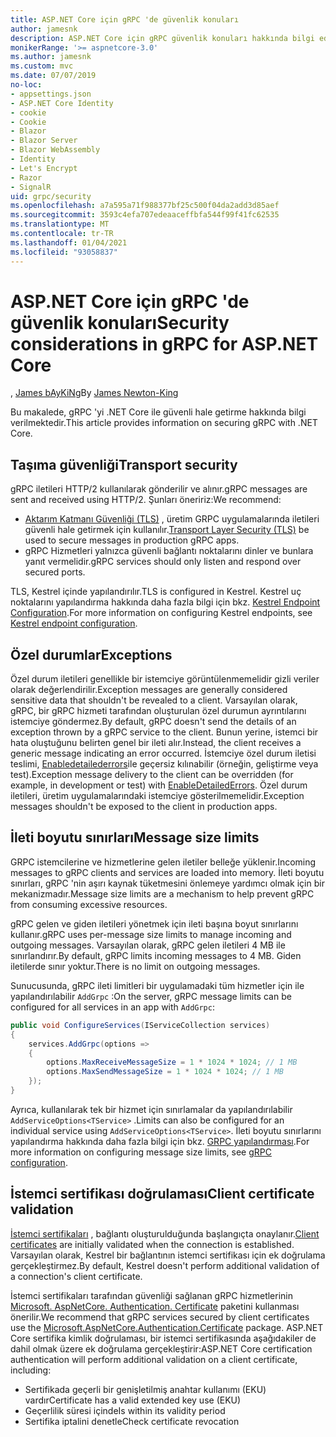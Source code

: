 ```yaml
---
title: ASP.NET Core için gRPC 'de güvenlik konuları
author: jamesnk
description: ASP.NET Core için gRPC güvenlik konuları hakkında bilgi edinin.
monikerRange: '>= aspnetcore-3.0'
ms.author: jamesnk
ms.custom: mvc
ms.date: 07/07/2019
no-loc:
- appsettings.json
- ASP.NET Core Identity
- cookie
- Cookie
- Blazor
- Blazor Server
- Blazor WebAssembly
- Identity
- Let's Encrypt
- Razor
- SignalR
uid: grpc/security
ms.openlocfilehash: a7a595a71f988377bf25c500f04da2add3d85aef
ms.sourcegitcommit: 3593c4efa707edeaaceffbfa544f99f41fc62535
ms.translationtype: MT
ms.contentlocale: tr-TR
ms.lasthandoff: 01/04/2021
ms.locfileid: "93058837"
---
```

# <a name="security-considerations-in-grpc-for-aspnet-core"></a><span data-ttu-id="3e01b-103">ASP.NET Core için gRPC 'de güvenlik konuları</span><span class="sxs-lookup"><span data-stu-id="3e01b-103">Security considerations in gRPC for ASP.NET Core</span></span>

<span data-ttu-id="3e01b-104">, [James bAyKiNg](https://twitter.com/jamesnk)</span><span class="sxs-lookup"><span data-stu-id="3e01b-104">By [James Newton-King](https://twitter.com/jamesnk)</span></span>

<span data-ttu-id="3e01b-105">Bu makalede, gRPC 'yi .NET Core ile güvenli hale getirme hakkında bilgi verilmektedir.</span><span class="sxs-lookup"><span data-stu-id="3e01b-105">This article provides information on securing gRPC with .NET Core.</span></span>

## <a name="transport-security"></a><span data-ttu-id="3e01b-106">Taşıma güvenliği</span><span class="sxs-lookup"><span data-stu-id="3e01b-106">Transport security</span></span>

<span data-ttu-id="3e01b-107">gRPC iletileri HTTP/2 kullanılarak gönderilir ve alınır.</span><span class="sxs-lookup"><span data-stu-id="3e01b-107">gRPC messages are sent and received using HTTP/2.</span></span> <span data-ttu-id="3e01b-108">Şunları öneririz:</span><span class="sxs-lookup"><span data-stu-id="3e01b-108">We recommend:</span></span>

* <span data-ttu-id="3e01b-109">[Aktarım Katmanı Güvenliği (TLS)](https://tools.ietf.org/html/rfc5246) , üretim GRPC uygulamalarında iletileri güvenli hale getirmek için kullanılır.</span><span class="sxs-lookup"><span data-stu-id="3e01b-109">[Transport Layer Security (TLS)](https://tools.ietf.org/html/rfc5246) be used to secure messages in production gRPC apps.</span></span>
* <span data-ttu-id="3e01b-110">gRPC Hizmetleri yalnızca güvenli bağlantı noktalarını dinler ve bunlara yanıt vermelidir.</span><span class="sxs-lookup"><span data-stu-id="3e01b-110">gRPC services should only listen and respond over secured ports.</span></span>

<span data-ttu-id="3e01b-111">TLS, Kestrel içinde yapılandırılır.</span><span class="sxs-lookup"><span data-stu-id="3e01b-111">TLS is configured in Kestrel.</span></span> <span data-ttu-id="3e01b-112">Kestrel uç noktalarını yapılandırma hakkında daha fazla bilgi için bkz. [Kestrel Endpoint Configuration](xref:fundamentals/servers/kestrel#endpoint-configuration).</span><span class="sxs-lookup"><span data-stu-id="3e01b-112">For more information on configuring Kestrel endpoints, see [Kestrel endpoint configuration](xref:fundamentals/servers/kestrel#endpoint-configuration).</span></span>

## <a name="exceptions"></a><span data-ttu-id="3e01b-113">Özel durumlar</span><span class="sxs-lookup"><span data-stu-id="3e01b-113">Exceptions</span></span>

<span data-ttu-id="3e01b-114">Özel durum iletileri genellikle bir istemciye görüntülenmemelidir gizli veriler olarak değerlendirilir.</span><span class="sxs-lookup"><span data-stu-id="3e01b-114">Exception messages are generally considered sensitive data that shouldn't be revealed to a client.</span></span> <span data-ttu-id="3e01b-115">Varsayılan olarak, gRPC, bir gRPC hizmeti tarafından oluşturulan özel durumun ayrıntılarını istemciye göndermez.</span><span class="sxs-lookup"><span data-stu-id="3e01b-115">By default, gRPC doesn't send the details of an exception thrown by a gRPC service to the client.</span></span> <span data-ttu-id="3e01b-116">Bunun yerine, istemci bir hata oluştuğunu belirten genel bir ileti alır.</span><span class="sxs-lookup"><span data-stu-id="3e01b-116">Instead, the client receives a generic message indicating an error occurred.</span></span> <span data-ttu-id="3e01b-117">İstemciye özel durum iletisi teslimi, [Enabledetailederrors](xref:grpc/configuration#configure-services-options)ile geçersiz kılınabilir (örneğin, geliştirme veya test).</span><span class="sxs-lookup"><span data-stu-id="3e01b-117">Exception message delivery to the client can be overridden (for example, in development or test) with [EnableDetailedErrors](xref:grpc/configuration#configure-services-options).</span></span> <span data-ttu-id="3e01b-118">Özel durum iletileri, üretim uygulamalarındaki istemciye gösterilmemelidir.</span><span class="sxs-lookup"><span data-stu-id="3e01b-118">Exception messages shouldn't be exposed to the client in production apps.</span></span>

## <a name="message-size-limits"></a><span data-ttu-id="3e01b-119">İleti boyutu sınırları</span><span class="sxs-lookup"><span data-stu-id="3e01b-119">Message size limits</span></span>

<span data-ttu-id="3e01b-120">GRPC istemcilerine ve hizmetlerine gelen iletiler belleğe yüklenir.</span><span class="sxs-lookup"><span data-stu-id="3e01b-120">Incoming messages to gRPC clients and services are loaded into memory.</span></span> <span data-ttu-id="3e01b-121">İleti boyutu sınırları, gRPC 'nin aşırı kaynak tüketmesini önlemeye yardımcı olmak için bir mekanizmadır.</span><span class="sxs-lookup"><span data-stu-id="3e01b-121">Message size limits are a mechanism to help prevent gRPC from consuming excessive resources.</span></span>

<span data-ttu-id="3e01b-122">gRPC gelen ve giden iletileri yönetmek için ileti başına boyut sınırlarını kullanır.</span><span class="sxs-lookup"><span data-stu-id="3e01b-122">gRPC uses per-message size limits to manage incoming and outgoing messages.</span></span> <span data-ttu-id="3e01b-123">Varsayılan olarak, gRPC gelen iletileri 4 MB ile sınırlandırır.</span><span class="sxs-lookup"><span data-stu-id="3e01b-123">By default, gRPC limits incoming messages to 4 MB.</span></span> <span data-ttu-id="3e01b-124">Giden iletilerde sınır yoktur.</span><span class="sxs-lookup"><span data-stu-id="3e01b-124">There is no limit on outgoing messages.</span></span>

<span data-ttu-id="3e01b-125">Sunucusunda, gRPC ileti limitleri bir uygulamadaki tüm hizmetler için ile yapılandırılabilir `AddGrpc` :</span><span class="sxs-lookup"><span data-stu-id="3e01b-125">On the server, gRPC message limits can be configured for all services in an app with `AddGrpc`:</span></span>

```csharp
public void ConfigureServices(IServiceCollection services)
{
    services.AddGrpc(options =>
    {
        options.MaxReceiveMessageSize = 1 * 1024 * 1024; // 1 MB
        options.MaxSendMessageSize = 1 * 1024 * 1024; // 1 MB
    });
}
```

<span data-ttu-id="3e01b-126">Ayrıca, kullanılarak tek bir hizmet için sınırlamalar da yapılandırılabilir `AddServiceOptions<TService>` .</span><span class="sxs-lookup"><span data-stu-id="3e01b-126">Limits can also be configured for an individual service using `AddServiceOptions<TService>`.</span></span> <span data-ttu-id="3e01b-127">İleti boyutu sınırlarını yapılandırma hakkında daha fazla bilgi için bkz. [GRPC yapılandırması](xref:grpc/configuration).</span><span class="sxs-lookup"><span data-stu-id="3e01b-127">For more information on configuring message size limits, see [gRPC configuration](xref:grpc/configuration).</span></span>

## <a name="client-certificate-validation"></a><span data-ttu-id="3e01b-128">İstemci sertifikası doğrulaması</span><span class="sxs-lookup"><span data-stu-id="3e01b-128">Client certificate validation</span></span>

<span data-ttu-id="3e01b-129">[İstemci sertifikaları](https://tools.ietf.org/html/rfc5246#section-7.4.4) , bağlantı oluşturulduğunda başlangıçta onaylanır.</span><span class="sxs-lookup"><span data-stu-id="3e01b-129">[Client certificates](https://tools.ietf.org/html/rfc5246#section-7.4.4) are initially validated when the connection is established.</span></span> <span data-ttu-id="3e01b-130">Varsayılan olarak, Kestrel bir bağlantının istemci sertifikası için ek doğrulama gerçekleştirmez.</span><span class="sxs-lookup"><span data-stu-id="3e01b-130">By default, Kestrel doesn't perform additional validation of a connection's client certificate.</span></span>

<span data-ttu-id="3e01b-131">İstemci sertifikaları tarafından güvenliği sağlanan gRPC hizmetlerinin [Microsoft. AspNetCore. Authentication. Certificate](xref:security/authentication/certauth) paketini kullanması önerilir.</span><span class="sxs-lookup"><span data-stu-id="3e01b-131">We recommend that gRPC services secured by client certificates use the [Microsoft.AspNetCore.Authentication.Certificate](xref:security/authentication/certauth) package.</span></span> <span data-ttu-id="3e01b-132">ASP.NET Core sertifika kimlik doğrulaması, bir istemci sertifikasında aşağıdakiler de dahil olmak üzere ek doğrulama gerçekleştirir:</span><span class="sxs-lookup"><span data-stu-id="3e01b-132">ASP.NET Core certification authentication will perform additional validation on a client certificate, including:</span></span>

* <span data-ttu-id="3e01b-133">Sertifikada geçerli bir genişletilmiş anahtar kullanımı (EKU) vardır</span><span class="sxs-lookup"><span data-stu-id="3e01b-133">Certificate has a valid extended key use (EKU)</span></span>
* <span data-ttu-id="3e01b-134">Geçerlilik süresi içinde</span><span class="sxs-lookup"><span data-stu-id="3e01b-134">Is within its validity period</span></span>
* <span data-ttu-id="3e01b-135">Sertifika iptalini denetle</span><span class="sxs-lookup"><span data-stu-id="3e01b-135">Check certificate revocation</span></span>
